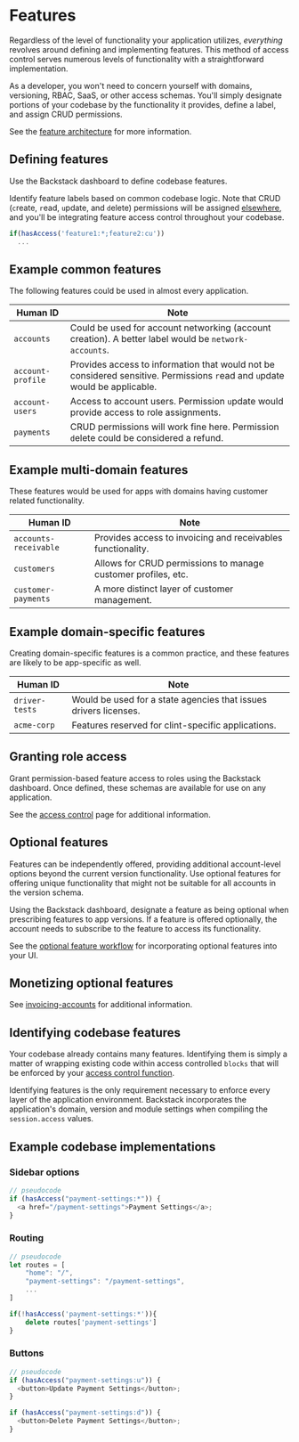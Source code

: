 # Features

Regardless of the level of functionality your application utilizes, _everything_ revolves around defining and implementing features. This method of access control serves numerous levels of functionality with a straightforward implementation.

As a developer, you won't need to concern yourself with domains, versioning, RBAC, SaaS, or other access schemas. You'll simply designate portions of your codebase by the functionality it provides, define a label, and assign CRUD permissions.

See the [feature architecture](architecture#features) for more information.

## Defining features

Use the Backstack dashboard to define codebase features.

Identify feature labels based on common codebase logic. Note that CRUD (`c`reate, `r`ead, `u`pdate, and `d`elete) permissions will be assigned [elsewhere](access-control), and you'll be integrating feature access control throughout your codebase.

```js
if(hasAccess('feature1:*;feature2:cu'))
  ...
```

## Example common features

The following features could be used in almost every application.

| Human ID | Note |
| --- | --- |
| `accounts` | Could be used for account networking (account creation). A better label would be `network-accounts`. |
| `account-profile` | Provides access to information that would not be considered sensitive. Permissions `r`ead and `u`pdate would be applicable. |
| `account-users` | Access to account users. Permission `u`pdate would provide access to role assignments. |
| `payments` | CRUD permissions will work fine here. Permission `d`elete could be considered a refund. |

## Example multi-domain features

These features would be used for apps with domains having customer related functionality.

| Human ID | Note |
| --- | --- |
| `accounts-receivable` | Provides access to invoicing and receivables functionality. |
| `customers` | Allows for CRUD permissions to manage customer profiles, etc. |
| `customer-payments` | A more distinct layer of customer management. |

## Example domain-specific features

Creating domain-specific features is a common practice, and these features are likely to be app-specific as well.

| Human ID | Note |
| --- | --- |
| `driver-tests` | Would be used for a state agencies that issues drivers licenses. |
| `acme-corp` | Features reserved for clint-specific applications. |

## Granting role access

Grant permission-based feature access to roles using the Backstack dashboard. Once defined, these schemas are available for use on any application.

See the [access control](access-control) page for additional information.

## Optional features

Features can be independently offered, providing additional account-level options beyond the current version functionality. Use optional features for offering unique functionality that might not be suitable for all accounts in the version schema.

Using the Backstack dashboard, designate a feature as being optional when prescribing features to app versions. If a feature is offered optionally, the account needs to subscribe to the feature to access its functionality.

See the [optional feature workflow](optional-features) for incorporating optional features into your UI.

## Monetizing optional features

<!--@include: includes/auto-invoiced-fees.md-->

See [invoicing-accounts](invoicing-accounts) for additional information.

## Identifying codebase features

Your codebase already contains many features. Identifying them is simply a matter of wrapping existing code within access controlled `blocks` that will be enforced by your [access control function](access-control).

Identifying features is the only requirement necessary to enforce every layer of the application environment. Backstack incorporates the application's domain, version and module settings when compiling the `session.access` values.

## Example codebase implementations

### Sidebar options

```js
// pseudocode
if (hasAccess("payment-settings:*")) {
  <a href="/payment-settings">Payment Settings</a>;
}
```

### Routing

```js
// pseudocode
let routes = [
	"home": "/",
	"payment-settings": "/payment-settings",
	...
]

if(!hasAccess('payment-settings:*')){
	delete routes['payment-settings']
}
```

### Buttons

```js
// pseudocode
if (hasAccess("payment-settings:u")) {
  <button>Update Payment Settings</button>;
}

if (hasAccess("payment-settings:d")) {
  <button>Delete Payment Settings</button>;
}
```
